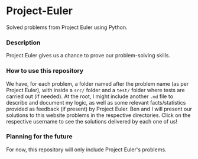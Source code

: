 # Project-Euler
Solved problems from Project Euler using Python.

### Description
Project Euler gives us a chance to prove our problem-solving skills.

### How to use this repository
We have, for each problem, a folder named after the problem name (as per Project Euler), with inside a `src/` folder and a `test/` folder where tests are carried out (if needed). At the root, I might include another `.md` file to describe and document my logic, as well as some relevant facts/statistics provided as feedback (if present) by Project Euler.
Ben and I will present our solutions to this website problems in the respective directories.
Click on the respective username to see the solutions delivered by each one of us!

### Planning for the future
For now, this repository will only include Project Euler's problems.
